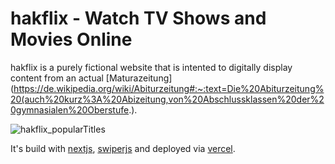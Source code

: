 # hakflix - Watch TV Shows and Movies Online
hakflix is a purely fictional website that is intented to digitally display content from an actual [Maturazeitung](https://de.wikipedia.org/wiki/Abiturzeitung#:~:text=Die%20Abiturzeitung%20(auch%20kurz%3A%20Abizeitung,von%20Abschlussklassen%20der%20gymnasialen%20Oberstufe.).

![hakflix_popularTitles](https://github.com/patricksdev/hakflix/assets/76250863/b2e89551-3857-44eb-9310-4f12b10899ec)

It's build with [nextjs](https://github.com/vercel/next.js), [swiperjs](https://github.com/nolimits4web/swiper) and deployed via [vercel](https://vercel.com/).
